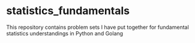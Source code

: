 # statistics_fundamentals
This repository contains problem sets I have put together for fundamental statistics understandings in Python and Golang
